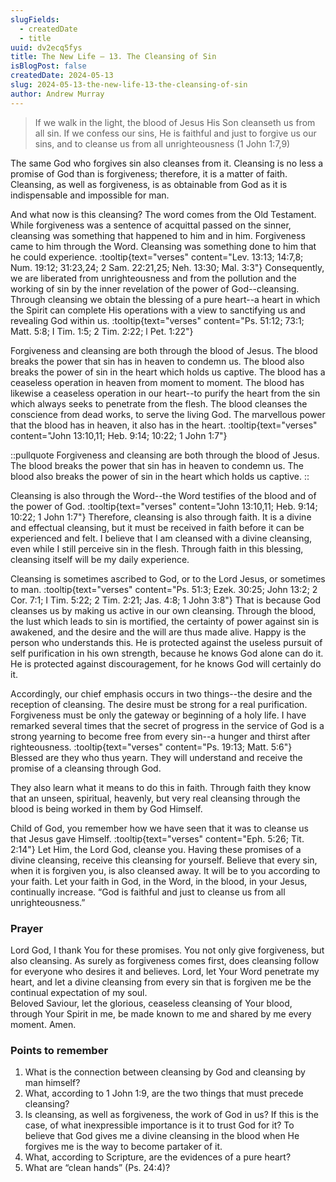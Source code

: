 ```yaml
---
slugFields:
  - createdDate
  - title
uuid: dv2ecq5fys
title: The New Life – 13. The Cleansing of Sin
isBlogPost: false
createdDate: 2024-05-13
slug: 2024-05-13-the-new-life-13-the-cleansing-of-sin
author: Andrew Murray
---
```

> If we walk in the light, the blood of Jesus His Son cleanseth us from all sin. If we confess our sins, He is faithful and just to forgive us our sins, and to cleanse us from all unrighteousness (1 John 1:7,9)

The same God who forgives sin also cleanses from it. Cleansing is no less a promise of God than is forgiveness; therefore, it is a matter of faith. Cleansing, as well as forgiveness, is as obtainable from God as it is indispensable and impossible for man.

And what now is this cleansing? The word comes from the Old Testament. While forgiveness was a sentence of acquittal passed on the sinner, cleansing was something that happened to him and in him. Forgiveness came to him through the Word. Cleansing was something done to him that he could experience. :tooltip{text="verses" content="Lev. 13:13; 14:7,8; Num. 19:12; 31:23,24; 2 Sam. 22:21,25; Neh. 13:30; Mal. 3:3"} Consequently, we are liberated from unrighteousness and from the pollution and the working of sin by the inner revelation of the power of God--cleansing. Through cleansing we obtain the blessing of a pure heart--a heart in which the Spirit can complete His operations with a view to sanctifying us and revealing God within us. :tooltip{text="verses" content="Ps. 51:12; 73:1; Matt. 5:8; I Tim. 1:5; 2 Tim. 2:22; l Pet. 1:22"}

Forgiveness and cleansing are both through the blood of Jesus. The blood breaks the power that sin has in heaven to condemn us. The blood also breaks the power of sin in the heart which holds us captive. The blood has a ceaseless operation in heaven from moment to moment. The blood has likewise a ceaseless operation in our heart--to purify the heart from the sin which always seeks to penetrate from the flesh. The blood cleanses the conscience from dead works, to serve the living God. The marvellous power that the blood has in heaven, it also has in the heart. :tooltip{text="verses" content="John 13:10,11; Heb. 9:14; 10:22; 1 John 1:7"}

::pullquote
Forgiveness and cleansing are both through the blood of Jesus. The blood breaks the power that sin has in heaven to condemn us. The blood also breaks the power of sin in the heart which holds us captive.
::

Cleansing is also through the Word--the Word testifies of the blood and of the power of God. :tooltip{text="verses" content="John 13:10,11; Heb. 9:14; 10:22; 1 John 1:7"} Therefore, cleansing is also through faith. It is a divine and effectual cleansing, but it must be received in faith before it can be experienced and felt. I believe that I am cleansed with a divine cleansing, even while I still perceive sin in the flesh. Through faith in this blessing, cleansing itself will be my daily experience.

Cleansing is sometimes ascribed to God, or to the Lord Jesus, or sometimes to man. :tooltip{text="verses" content="Ps. 51:3; Ezek. 30:25; John 13:2; 2 Cor. 7:1; I Tim. 5:22; 2 Tim. 2:21; Jas. 4:8; 1 John 3:8"} That is because God cleanses us by making us active in our own cleansing. Through the blood, the lust which leads to sin is mortified, the certainty of power against sin is awakened, and the desire and the will are thus made alive. Happy is the person who understands this. He is protected against the useless pursuit of self purification in his own strength, because he knows God alone can do it. He is protected against discouragement, for he knows God will certainly do it.

Accordingly, our chief emphasis occurs in two things--the desire and the reception of cleansing. The desire must be strong for a real purification. Forgiveness must be only the gateway or beginning of a holy life. I have remarked several times that the secret of progress in the service of God is a strong yearning to become free from every sin--a hunger and thirst after righteousness. :tooltip{text="verses" content="Ps. 19:13; Matt. 5:6"} Blessed are they who thus yearn. They will understand and receive the promise of a cleansing through God.

They also learn what it means to do this in faith. Through faith they know that an unseen, spiritual, heavenly, but very real cleansing through the blood is being worked in them by God Himself.

Child of God, you remember how we have seen that it was to cleanse us that Jesus gave Himself. :tooltip{text="verses" content="Eph. 5:26; Tit. 2:14"} Let Him, the Lord God, cleanse you. Having these promises of a divine cleansing, receive this cleansing for yourself. Believe that every sin, when it is forgiven you, is also cleansed away. It will be to you according to your faith. Let your faith in God, in the Word, in the blood, in your Jesus, continually increase. “God is faithful and just to cleanse us from all unrighteousness.”

### Prayer

Lord God, I thank You for these promises. You not only give forgiveness, but also cleansing. As surely as forgiveness comes first, does cleansing follow for everyone who desires it and believes. Lord, let Your Word penetrate my heart, and let a divine cleansing from every sin that is forgiven me be the continual expectation of my soul.\
Beloved Saviour, let the glorious, ceaseless cleansing of Your blood, through Your Spirit in me, be made known to me and shared by me every moment. Amen.



### Points to remember

1. What is the connection between cleansing by God and cleansing by man himself?
2. What, according to 1 John 1:9, are the two things that must precede cleansing?
3. Is cleansing, as well as forgiveness, the work of God in us? If this is the case, of what inexpressible importance is it to trust God for it? To believe that God gives me a divine cleansing in the blood when He forgives me is the way to become partaker of it.
4. What, according to Scripture, are the evidences of a pure heart?
5. What are “clean hands” (Ps. 24:4)?

